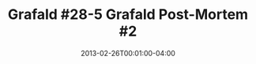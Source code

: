 ---
title: "Grafald #28-5 Grafald Post-Mortem #2"
type: "image"
date: 2013-02-26T00:01:00-04:00
draft: false
categories: ["Projects"]
image_path: "../img/2013/28-5.png"
alt_text: ""
is_subpage: true
---